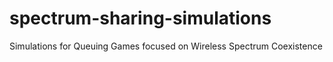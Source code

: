 # spectrum-sharing-simulations
Simulations for Queuing Games focused on Wireless Spectrum Coexistence
